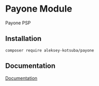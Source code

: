 # Payone Module

Payone PSP

## Installation

```
composer require aleksey-kotsuba/payone
```

## Documentation

[Documentation](https://documentation.spryker.com/industry_partners/payment/payone/payone-v1-1.htm)
